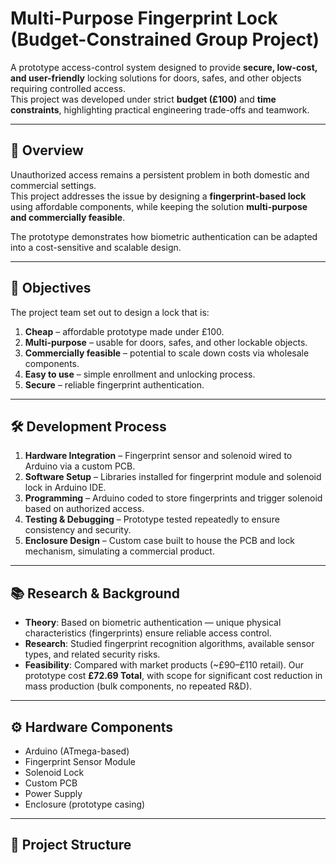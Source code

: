 # Multi-Purpose Fingerprint Lock (Budget-Constrained Group Project)

A prototype access-control system designed to provide **secure, low-cost, and user-friendly** locking solutions for doors, safes, and other objects requiring controlled access.  
This project was developed under strict **budget (£100)** and **time constraints**, highlighting practical engineering trade-offs and teamwork.

---

## 📖 Overview
Unauthorized access remains a persistent problem in both domestic and commercial settings.  
This project addresses the issue by designing a **fingerprint-based lock** using affordable components, while keeping the solution **multi-purpose and commercially feasible**.  

The prototype demonstrates how biometric authentication can be adapted into a cost-sensitive and scalable design.

---

## 🎯 Objectives
The project team set out to design a lock that is:
1. **Cheap** – affordable prototype made under £100.  
2. **Multi-purpose** – usable for doors, safes, and other lockable objects.  
3. **Commercially feasible** – potential to scale down costs via wholesale components.  
4. **Easy to use** – simple enrollment and unlocking process.  
5. **Secure** – reliable fingerprint authentication.  

---

## 🛠️ Development Process
1. **Hardware Integration** – Fingerprint sensor and solenoid wired to Arduino via a custom PCB.  
2. **Software Setup** – Libraries installed for fingerprint module and solenoid lock in Arduino IDE.  
3. **Programming** – Arduino coded to store fingerprints and trigger solenoid based on authorized access.  
4. **Testing & Debugging** – Prototype tested repeatedly to ensure consistency and security.  
5. **Enclosure Design** – Custom case built to house the PCB and lock mechanism, simulating a commercial product.  

---

## 📚 Research & Background
- **Theory**: Based on biometric authentication — unique physical characteristics (fingerprints) ensure reliable access control.  
- **Research**: Studied fingerprint recognition algorithms, available sensor types, and related security risks.  
- **Feasibility**: Compared with market products (~£90–£110 retail). Our prototype cost **£72.69 Total**, with scope for significant cost reduction in mass production (bulk components, no repeated R&D).  

---

## ⚙️ Hardware Components
- Arduino (ATmega-based)  
- Fingerprint Sensor Module  
- Solenoid Lock  
- Custom PCB  
- Power Supply  
- Enclosure (prototype casing)  

---

## 📂 Project Structure
